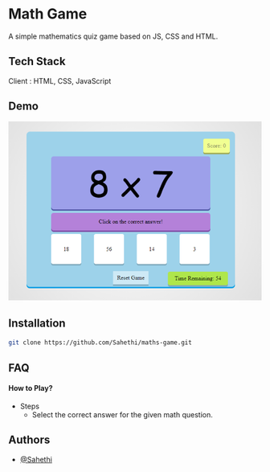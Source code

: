 # Math Game
A simple mathematics quiz game based on JS, CSS and HTML.
## Tech Stack

Client : HTML, CSS, JavaScript
  
## Demo

![App Screenshot](GameScreenshot.PNG)

## Installation 

```bash
git clone https://github.com/Sahethi/maths-game.git
```
    
## FAQ

#### How to Play?

* Steps
    * Select the correct answer for the given math question.
## Authors

- [@Sahethi](https://www.github.com/Sahethi)

  
